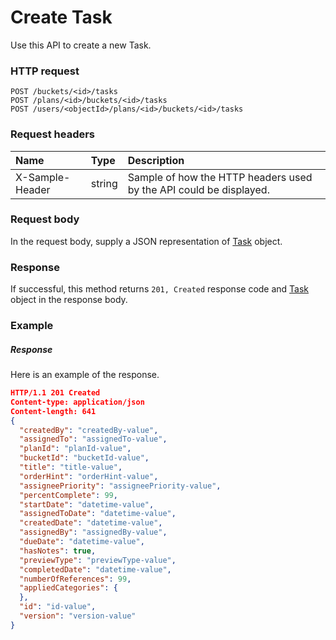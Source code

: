 # Create Task

Use this API to create a new Task.
### HTTP request
```http
POST /buckets/<id>/tasks
POST /plans/<id>/buckets/<id>/tasks
POST /users/<objectId>/plans/<id>/buckets/<id>/tasks

```
### Request headers
| Name       | Type | Description|
|:---------------|:--------|:----------|
| X-Sample-Header  | string  | Sample of how the HTTP headers used by the API could be displayed.|

### Request body
In the request body, supply a JSON representation of [Task](../resources/task.md) object.


### Response
If successful, this method returns `201, Created` response code and [Task](../resources/task.md) object in the response body.

### Example
##### Response
Here is an example of the response.
```json
HTTP/1.1 201 Created
Content-type: application/json
Content-length: 641
{
  "createdBy": "createdBy-value",
  "assignedTo": "assignedTo-value",
  "planId": "planId-value",
  "bucketId": "bucketId-value",
  "title": "title-value",
  "orderHint": "orderHint-value",
  "assigneePriority": "assigneePriority-value",
  "percentComplete": 99,
  "startDate": "datetime-value",
  "assignedToDate": "datetime-value",
  "createdDate": "datetime-value",
  "assignedBy": "assignedBy-value",
  "dueDate": "datetime-value",
  "hasNotes": true,
  "previewType": "previewType-value",
  "completedDate": "datetime-value",
  "numberOfReferences": 99,
  "appliedCategories": {
  },
  "id": "id-value",
  "version": "version-value"
}
```

<!-- uuid: 5f29071a-4533-4ae9-832d-d639fb94fd53
2015-10-09 18:31:36 UTC -->